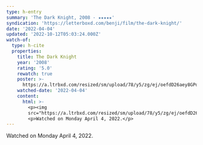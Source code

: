 ```yaml
---
type: h-entry
summary: 'The Dark Knight, 2008 - ★★★★★'
syndication: 'https://letterboxd.com/benji/film/the-dark-knight/'
date: '2022-04-04'
updated: '2022-10-12T05:03:24.000Z'
watch-of:
  type: h-cite
  properties:
    title: The Dark Knight
    year: '2008'
    rating: '5.0'
    rewatch: true
    poster: >-
      https://a.ltrbxd.com/resized/sm/upload/78/y5/zg/ej/oefdD26aey8GPdx7Rm45PNncJdU-0-600-0-900-crop.jpg?v=2d0ce4be25
    watched-date: '2022-04-04'
    content:
      html: >-
        <p><img
        src="https://a.ltrbxd.com/resized/sm/upload/78/y5/zg/ej/oefdD26aey8GPdx7Rm45PNncJdU-0-600-0-900-crop.jpg?v=2d0ce4be25"/></p>
        <p>Watched on Monday April 4, 2022.</p>
---
```

Watched on Monday April 4, 2022.
